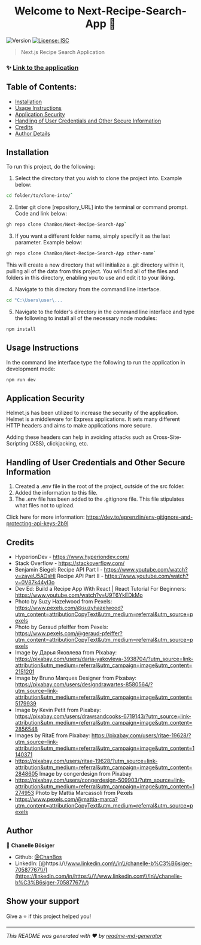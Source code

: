 <h1 align="center">Welcome to Next-Recipe-Search-App 👋</h1>
<p>
  <img alt="Version" src="https://img.shields.io/badge/version-1.0.0-blue.svg?cacheSeconds=2592000" />
  <a href="#" target="_blank">
    <img alt="License: ISC" src="https://img.shields.io/badge/License-ISC-yellow.svg" />
  </a>
</p>

> Next.js Recipe Search Application

### ✨ [Link to the application](https://next-recipe-search-app.vercel.app/)

## Table of Contents:

- [Installation](#installation)
- [Usage Instructions](#usage-instructions)
- [Application Security](#application-security)
- [Handling of User Credentials and Other Secure Information](#handling-of-user-credentials-and-other-secure-information)
- [Credits](#credits)
- [Author Details](#author-details)

## Installation

To run this project, do the following:

1. Select the directory that you wish to clone the project into. Example below:

```sh
cd folder/to/clone-into/`
```

2. Enter git clone [repository_URL] into the terminal or command prompt. Code and link below:

```sh
gh repo clone ChanBos/Next-Recipe-Search-App`
```

3. If you want a different folder name, simply specify it as the last parameter. Example below:

```sh
gh repo clone ChanBos/Next-Recipe-Search-App other-name`
```

This will create a new directory that will initialize a .git directory within it, pulling all of the data from this project. You will find all of the files and folders in this directory, enabling you to use and edit it to your liking.

4. Navigate to this directory from the command line interface.

```sh
cd "C:\Users\user\...
```

5. Navigate to the folder's directory in the command line interface and type the following to install all of the necessary node modules:

```sh
npm install
```

## Usage Instructions

In the command line interface type the following to run the application in development mode:

```sh
npm run dev
```

## Application Security

Helmet.js has been utilized to increase the security of the application. Helmet is a middleware for Express applications. It sets many different HTTP headers and aims to make applications more secure.

Adding these headers can help in avoiding attacks such as Cross-Site-Scripting (XSS), clickjacking, etc.

## Handling of User Credentials and Other Secure Information

1. Created a .env file in the root of the project, outside of the src folder.
2. Added the information to this file.
3. The .env file has been added to the .gitignore file. This file stipulates what files not to upload.

Click here for more information: https://dev.to/eprenzlin/env-gitignore-and-protecting-api-keys-2b9l

## Credits

- HyperionDev - https://www.hyperiondev.com/
- Stack Overflow - https://stackoverflow.com/
- Benjamin Siegel:
Recipe API Part I - https://www.youtube.com/watch?v=zayeU5AOsHI
Recipe API Part II - https://www.youtube.com/watch?v=0V87k44yI3o
- Dev Ed:
Build a Recipe App With React | React Tutorial For Beginners: https://www.youtube.com/watch?v=U9T6YkEDkMo
- Photo by Suzy Hazelwood from Pexels: 
https://www.pexels.com/@suzyhazelwood?utm_content=attributionCopyText&utm_medium=referral&utm_source=pexels
- Photo by Geraud pfeiffer from Pexels: 
https://www.pexels.com/@geraud-pfeiffer?utm_content=attributionCopyText&utm_medium=referral&utm_source=pexels
- Image by Дарья Яковлева from Pixabay: 
https://pixabay.com/users/daria-yakovleva-3938704/?utm_source=link-attribution&utm_medium=referral&utm_campaign=image&utm_content=2151201
- Image by Bruno Marques Designer from Pixabay: 
https://pixabay.com/users/designdrawartes-8580564/?utm_source=link-attribution&utm_medium=referral&utm_campaign=image&utm_content=5179939
- Image by Kevin Petit from Pixabay: 
https://pixabay.com/users/drawsandcooks-6719143/?utm_source=link-attribution&utm_medium=referral&utm_campaign=image&utm_content=2856548
- Images by RitaE from Pixabay: 
https://pixabay.com/users/ritae-19628/?utm_source=link-attribution&utm_medium=referral&utm_campaign=image&utm_content=1140371
- https://pixabay.com/users/ritae-19628/?utm_source=link-attribution&utm_medium=referral&utm_campaign=image&utm_content=2848605
Image by congerdesign from Pixabay
- https://pixabay.com/users/congerdesign-509903/?utm_source=link-attribution&utm_medium=referral&utm_campaign=image&utm_content=1274953
Photo by Mattia Marcassoli from Pexels
- https://www.pexels.com/@mattia-marca?utm_content=attributionCopyText&utm_medium=referral&utm_source=pexels

## Author

👤 **Chanelle Bösiger**

* Github: [@ChanBos](https://github.com/ChanBos)
* LinkedIn: [@https:\\/\\/www.linkedin.com\\/in\\/chanelle-b%C3%B6siger-70587767\\/](https://linkedin.com/in/https:\\/\\/www.linkedin.com\\/in\\/chanelle-b%C3%B6siger-70587767\\/)

## Show your support

Give a ⭐️ if this project helped you!

***
_This README was generated with ❤️ by [readme-md-generator](https://github.com/kefranabg/readme-md-generator)_
